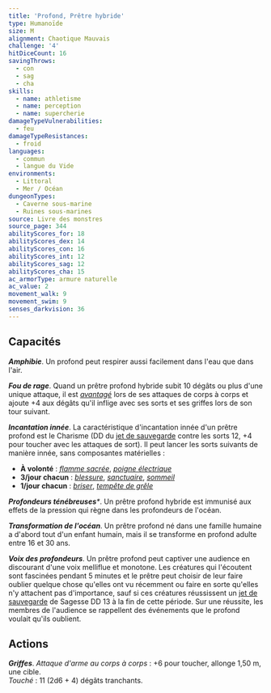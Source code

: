 ```yaml
---
title: 'Profond, Prêtre hybride'
type: Humanoïde
size: M
alignment: Chaotique Mauvais
challenge: '4'
hitDiceCount: 16
savingThrows:
  - con
  - sag
  - cha
skills:
  - name: athletisme
  - name: perception
  - name: supercherie
damageTypeVulnerabilities:
  - feu
damageTypeResistances:
  - froid
languages:
  - commun
  - langue du Vide
environments:
  - Littoral
  - Mer / Océan
dungeonTypes:
  - Caverne sous-marine
  - Ruines sous-marines
source: Livre des monstres
source_page: 344
abilityScores_for: 18
abilityScores_dex: 14
abilityScores_con: 16
abilityScores_int: 12
abilityScores_sag: 12
abilityScores_cha: 15
ac_armorType: armure naturelle
ac_value: 2
movement_walk: 9
movement_swim: 9
senses_darkvision: 36
---
```

## Capacités
_**Amphibie**_. Un profond peut respirer aussi facilement dans l'eau que dans l'air.

_**Fou de rage**_. Quand un prêtre profond hybride subit 10 dégâts ou plus d'une unique attaque, il est [_avantagé_](/utiliser-les-caracteristiques/#avantage-et-desavantage) lors de ses attaques de corps à corps et ajoute +4 aux dégâts qu'il inflige avec ses sorts et ses griffes lors de son tour suivant.

_**Incantation innée**_. La caractéristique d'incantation innée d'un prêtre profond est le Charisme (DD du [jet de sauvegarde](/utiliser-les-caracteristiques/#jets-de-sauvegarde) contre les sorts 12, +4 pour toucher avec les attaques de sort). Il peut lancer les sorts suivants de manière innée, sans composantes matérielles :
* **À volonté** : [_flamme sacrée_](/grimoire/flamme-sacree/), [_poigne électrique_](/grimoire/poigne-electrique/)
* **3/jour chacun** : [_blessure_](/grimoire/blessure/), [_sanctuaire_](/grimoire/sanctuaire/), [_sommeil_](/grimoire/sommeil/)
* **1/jour chacun** : [_briser_](/grimoire/briser/), [_tempête de grêle_](/grimoire/tempete-de-grele/)

_**Profondeurs ténébreuses***_. Un prêtre profond hybride est immunisé aux effets de la pression qui règne dans les profondeurs de l'océan.

_**Transformation de l'océan**_. Un prêtre profond né dans une famille humaine a d'abord tout d'un enfant humain, mais il se transforme en profond adulte entre 16 et 30 ans.

_**Voix des profondeurs**_. Un prêtre profond peut captiver une audience en discourant d'une voix melliflue et monotone. Les créatures qui l'écoutent sont fascinées pendant 5 minutes et le prêtre peut choisir de leur faire oublier quelque chose qu'elles ont vu récemment ou faire en sorte qu'elles n'y attachent pas d'importance, sauf si ces créatures réussissent un [jet de sauvegarde](/utiliser-les-caracteristiques/#jets-de-sauvegarde) de Sagesse DD 13 à la fin de cette période. Sur une réussite, les membres de l'audience se rappellent des événements que le profond voulait qu'ils oublient.

## Actions
_**Griffes**_. _Attaque d'arme au corps à corps_ : +6 pour toucher, allonge 1,50 m, une cible.  
_Touché_ : 11 (2d6 + 4) dégâts tranchants.
